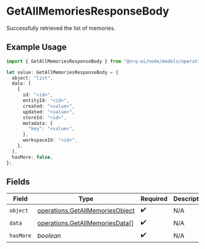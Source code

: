 # GetAllMemoriesResponseBody

Successfully retrieved the list of memories.

## Example Usage

```typescript
import { GetAllMemoriesResponseBody } from "@orq-ai/node/models/operations";

let value: GetAllMemoriesResponseBody = {
  object: "list",
  data: [
    {
      id: "<id>",
      entityId: "<id>",
      created: "<value>",
      updated: "<value>",
      storeId: "<id>",
      metadata: {
        "key": "<value>",
      },
      workspaceId: "<id>",
    },
  ],
  hasMore: false,
};
```

## Fields

| Field                                                                              | Type                                                                               | Required                                                                           | Description                                                                        |
| ---------------------------------------------------------------------------------- | ---------------------------------------------------------------------------------- | ---------------------------------------------------------------------------------- | ---------------------------------------------------------------------------------- |
| `object`                                                                           | [operations.GetAllMemoriesObject](../../models/operations/getallmemoriesobject.md) | :heavy_check_mark:                                                                 | N/A                                                                                |
| `data`                                                                             | [operations.GetAllMemoriesData](../../models/operations/getallmemoriesdata.md)[]   | :heavy_check_mark:                                                                 | N/A                                                                                |
| `hasMore`                                                                          | *boolean*                                                                          | :heavy_check_mark:                                                                 | N/A                                                                                |
